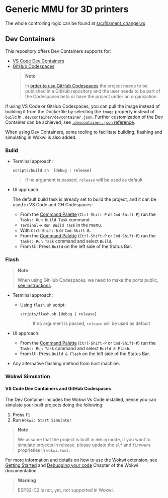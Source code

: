 # Generic MMU for 3D printers

The whole controlling logic can be found at [src/filament_changer.rs](src/filament_changer.rs)

## Dev Containers

This repository offers Dev Containers supports for:

- [VS Code Dev Containers](https://code.visualstudio.com/docs/remote/containers#_quick-start-open-an-existing-folder-in-a-container)
- [GitHub Codespaces](https://docs.github.com/en/codespaces/developing-in-codespaces/creating-a-codespace)
  > **Note**
  >
  > In [order to use GitHub Codespaces](https://github.com/features/codespaces#faq)
  > the project needs to be published in a GitHub repository and the user needs
  > to be part of the Codespaces beta or have the project under an organization.

If using VS Code or GitHub Codespaces, you can pull the image instead of building it
from the Dockerfile by selecting the `image` property instead of `build` in
`.devcontainer/devcontainer.json`. Further customization of the Dev Container can
be achieved, see [`.devcontainer.json` reference](https://code.visualstudio.com/docs/remote/devcontainerjson-reference).

When using Dev Containers, some tooling to facilitate building, flashing and
simulating in Wokwi is also added.

### Build

- Terminal approach:

  ```
  scripts/build.sh  [debug | release]
  ```

  > If no argument is passed, `release` will be used as default

- UI approach:

  The default build task is already set to build the project, and it can be used
  in VS Code and GH Codespaces:

  - From the [Command Palette](https://code.visualstudio.com/docs/getstarted/userinterface#_command-palette) (`Ctrl-Shift-P` or `Cmd-Shift-P`) run the `Tasks: Run Build Task` command.
  - `Terminal`-> `Run Build Task` in the menu.
  - With `Ctrl-Shift-B` or `Cmd-Shift-B`.
  - From the [Command Palette](https://code.visualstudio.com/docs/getstarted/userinterface#_command-palette) (`Ctrl-Shift-P` or `Cmd-Shift-P`) run the `Tasks: Run Task` command and
    select `Build`.
  - From UI: Press `Build` on the left side of the Status Bar.

### Flash

> **Note**
>
> When using GitHub Codespaces, we need to make the ports
> public, [see instructions](https://docs.github.com/en/codespaces/developing-in-codespaces/forwarding-ports-in-your-codespace#sharing-a-port).

- Terminal approach:

  - Using `flash.sh` script:

    ```
    scripts/flash.sh [debug | release]
    ```

    > If no argument is passed, `release` will be used as default

- UI approach:
  - From the [Command Palette](https://code.visualstudio.com/docs/getstarted/userinterface#_command-palette) (`Ctrl-Shift-P` or `Cmd-Shift-P`) run the `Tasks: Run Task` command and
    select `Build & Flash`.
  - From UI: Press `Build & Flash` on the left side of the Status Bar.
- Any alternative flashing method from host machine.

### Wokwi Simulation

#### VS Code Dev Containers and GitHub Codespaces

The Dev Container includes the Wokwi Vs Code installed, hence you can simulate your built projects doing the following:

1. Press `F1`
2. Run `Wokwi: Start Simulator`

> **Note**
>
> We assume that the project is built in `debug` mode, if you want to simulate projects in release, please update the `elf` and `firmware` proprieties in `wokwi.toml`.

For more information and details on how to use the Wokwi extension, see [Getting Started] and [Debugging your code] Chapter of the Wokwi documentation.

[Getting Started]: https://docs.wokwi.com/vscode/getting-started
[Debugging your code]: https://docs.wokwi.com/vscode/debugging

> **Warning**
>
> ESP32-C2 is not, yet, not supported in Wokwi.
